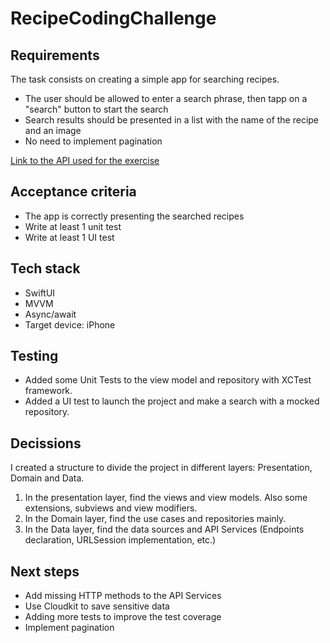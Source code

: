 # RecipeCodingChallenge

## Requirements
The task consists on creating a simple app for searching recipes.

- The user should be allowed to enter a search phrase, then tapp on a "search" button to start the search
- Search results should be presented in a list with the name of the recipe and an image
- No need to implement pagination

[Link to the API used for the exercise](https://developer.edamam.com)

## Acceptance criteria
- The app is correctly presenting the searched recipes
- Write at least 1 unit test
- Write at least 1 UI test

## Tech stack
- SwiftUI
- MVVM
- Async/await
- Target device: iPhone

## Testing
- Added some Unit Tests to the view model and repository with XCTest framework.  
- Added a UI test to launch the project and make a search with a mocked repository.

## Decissions
I created a structure to divide the project in different layers: Presentation, Domain and Data.  

1. In the presentation layer, find the views and view models. Also some extensions, subviews and view modifiers.
2. In the Domain layer, find the use cases and repositories mainly. 
3. In the Data layer, find the data sources and API Services (Endpoints declaration, URLSession implementation, etc.)

## Next steps
- Add missing HTTP methods to the API Services
- Use Cloudkit to save sensitive data
- Adding more tests to improve the test coverage
- Implement pagination
